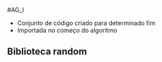 #AG_I 
- Conjunto de código criado para determinado fim
- Importada no começo do algoritmo
## Biblioteca random
